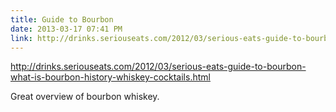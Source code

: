 ```yaml
---
title: Guide to Bourbon
date: 2013-03-17 07:41 PM
link: http://drinks.seriouseats.com/2012/03/serious-eats-guide-to-bourbon-what-is-bourbon-history-whiskey-cocktails.html
---
```


<p><a href="http://drinks.seriouseats.com/2012/03/serious-eats-guide-to-bourbon-what-is-bourbon-history-whiskey-cocktails.html">http://drinks.seriouseats.com/2012/03/serious-eats-guide-to-bourbon-what-is-bourbon-history-whiskey-cocktails.html</a></p>

<p>Great overview of bourbon whiskey.</p>